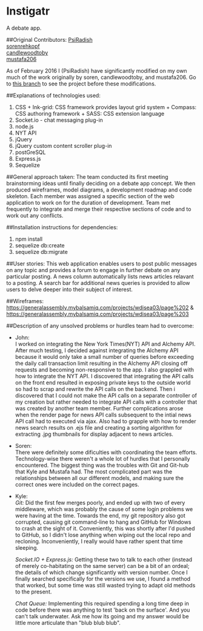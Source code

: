 # Instigatr
A debate app.

##Original Contributors:
[PsiRadish](https://github.com/PsiRadish)  
[sorenrehkopf](https://github.com/sorenrehkopf)  
[candlewoodtoby](https://github.com/candlewoodtoby)  
[mustafa206](https://github.com/mustafa206)  
  
As of February 2016 I (PsiRadish) have significantly modified on my own much of the work originally by soren, candlewoodtoby, and mustafa206.  Go to [this branch](https://github.com/PsiRadish/Instigatr/tree/original-team-effort) to see the project before these modifications.  

##Explanations of technologies used:
  1. CSS
    + Ink-grid: CSS framework provides layout grid system
    + Compass: CSS authoring framework
    + SASS: CSS extension language
  2. Socket.io - chat messaging plug-in
  3. node.js
  4. NYT API
  5. jQuery
  6. jQuery custom content scroller plug-in
  7. postGreSQL
  8. Express.js
  9. Sequelize  
  
##General approach taken:
  The team conducted its first meeting brainstorming ideas until finally deciding on a debate app concept.
  We then produced wireframes, model diagrams, a development roadmap and code skeleton. Each member was assigned a
  specific section of the web application to work on for the duration of development. Team met frequently to integrate
  and merge their respective sections of code and to work out any conflicts.  
  
##Installation instructions for dependencies:
  1. npm install
  2. sequelize db:create
  3. sequelize db:migrate  
  
##User stories:
  This web application enables users to post public messages on any topic and provides a forum to engage in further debate on
  any particular posting. A news column automatically lists news articles relavant to a posting. A search bar for additional
  news queries is provided to allow users to delve deeper into their subject of interest.  
  
##Wireframes:
  https://generalassembly.mybalsamiq.com/projects/wdisea03/page%202 & https://generalassembly.mybalsamiq.com/projects/wdisea03/page%203  
  
##Description of any unsolved problems or hurdles team had to overcome:  
+ John:  
    I worked on integrating the New York Times(NYT) API and Alchemy API. After much testing, I decided against integrating the Alchemy API
    because it would only take a small number of queries before exceeding the daily call transaction limit resulting in the Alchemy API
    closing off requests and becoming non-responsive to the app. I also grappled with how to integrate the NYT API. I discovered that integrating
    the API calls on the front end resulted in exposing private keys to the outside world so had to scrap and rewrite the API calls on the backend.
    Then i discovered that I could not make the API calls on a separate controller of my creation but rather needed to integrate API calls with a controller
    that was created by another team member. Further complications arose when the render page for news API calls subsequent to the intial
    news API call had to executed via ajax. Also had to grapple with how to render news search results on .ejs file and creating a sorting algorithm
    for extracting .jpg thumbnails for display adjacent to news articles.  
    
+ Soren:  
    There were definitely some dificulties with coordinating the team efforts. Technology-wise there weren't a whole lot of hurdles that I personally encountered. The biggest thing was the troubles with Git and Git-hub that Kyle and Mustafa had. The most complicated part was the relationships between all our different models, and making sure the correct ones were included on the correct pages.  
    
+ Kyle:  
    *Git:* Did the first few merges poorly, and ended up with two of every middleware, which was probably the cause of some login problems we were having at the time.
    Towards the end, my git repository also got corrupted, causing git command-line to hang and GitHub for Windows to crash at the sight of it. Conveniently, this
    was shortly after I'd pushed to GitHub, so I didn't lose anything when wiping out the local repo and recloning. Inconveniently, I really would have rather spent that
    time sleeping.  
    
    *Socket.IO + Express.js:* Getting these two to talk to each other (instead of merely co-habitating on the same server) can be a bit of an ordeal; the details of which
    change significantly with version number. Once I finally searched specifically for the versions we use, I found a method that worked, but some time was still wasted
    trying to adapt old methods to the present.  
    
    *Chat Queue:* Implementing this required spending a long time deep in code before there was anything to test 'back on the surface'. And you can't talk underwater. Ask
    me how its going and my answer would be little more articulate than "blub blub blub".
      


